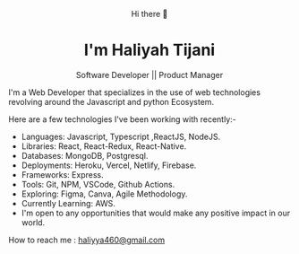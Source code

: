 <p align="center"> Hi there 👋 <p/> 
<h1 align="center"> I'm Haliyah Tijani </h1> 
<p align="center">Software Developer || Product Manager </p>

I'm a Web Developer that specializes in the use of web technologies revolving around the Javascript and python Ecosystem.


Here are a few technologies I've been working with recently:-

- Languages: Javascript, Typescript ,ReactJS, NodeJS.
- Libraries: React, React-Redux, React-Native.
- Databases: MongoDB, Postgresql.
- Deployments: Heroku, Vercel, Netlify, Firebase.
- Frameworks: Express.
- Tools: Git, NPM, VSCode, Github Actions.
- Exploring: Figma, Canva, Agile Methodology.
- Currently Learning: AWS.
- I'm open to any opportunities that would make any positive impact in our world.

How to reach me : haliyya460@gmail.com


